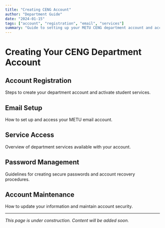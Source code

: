 ```yaml
---
title: "Creating CENG Account"
author: "Department Guide"
date: "2024-01-15"
tags: ["account", "registration", "email", "services"]
summary: "Guide to setting up your METU CENG department account and accessing student services"
---
```


# Creating Your CENG Department Account

## Account Registration

Steps to create your department account and activate student services.

## Email Setup

How to set up and access your METU email account.

## Service Access

Overview of department services available with your account.

## Password Management

Guidelines for creating secure passwords and account recovery procedures.

## Account Maintenance

How to update your information and maintain account security.

---

*This page is under construction. Content will be added soon.* 